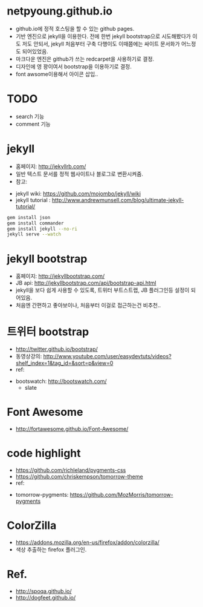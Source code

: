 netpyoung.github.io
===================


* github.io에 정적 호스팅을 할 수 있는 github pages.
* 기반 엔진으로 jekyll을 이용한다. 전에 한번 jekyll bootstrap으로 시도해봤다가 이도 저도 안되서, jekyll 처음부터 구축 다행이도 이때쯤에는 싸이트 문서화가 어느정도 되어있었음.
* 마크다운 엔진은 github가 쓰는 redcarpet을 사용하기로 결정.
* 디자인에 영 꽝이여서 bootstrap을 이용하기로 결정.
* font awsome이용해서 아이콘 삽입..


# TODO
* search 기능
* comment 기능


# jekyll
* 홈페이지:  http://jekyllrb.com/
* 일반 텍스트 문서를 정적 웹사이트나 블로그로 변환시켜줌.
* 참고:
 - jekyll wiki: https://github.com/mojombo/jekyll/wiki
 - jekyll tutorial : http://www.andrewmunsell.com/blog/ultimate-jekyll-tutorial/

 
```bash
gem install json
gem install commander
gem install jekyll --no-ri
jekyll serve --watch
```


# jekyll bootstrap
* 홈페이지: http://jekyllbootstrap.com/
* JB api: http://jekyllbootstrap.com/api/bootstrap-api.html
* jekyll을 보다 쉽게 사용할 수 있도록, 트위터 부트스트랩, JB 플러그인등 설정이 되어있음.
* 처음엔 간편하고 좋아보이나, 처음부터 이걸로 접근하는건 비추천..


# 트위터 bootstrap
* http://twitter.github.io/bootstrap/
* 동영상강의: http://www.youtube.com/user/easydevtuts/videos?shelf_index=1&tag_id=&sort=p&view=0
* ref:
 - bootswatch: http://bootswatch.com/
     - slate


# Font Awesome
* http://fortawesome.github.io/Font-Awesome/


# code highlight
* https://github.com/richleland/pygments-css
* https://github.com/chriskempson/tomorrow-theme
* ref:
 - tomorrow-pygments: https://github.com/MozMorris/tomorrow-pygments

 
# ColorZilla
* https://addons.mozilla.org/en-us/firefox/addon/colorzilla/
* 색상 추출하는 firefox 플러그인.


# Ref.
* http://spoqa.github.io/
* http://dogfeet.github.io/